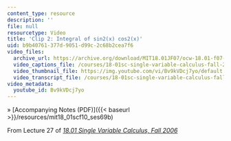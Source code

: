 ```yaml
---
content_type: resource
description: ''
file: null
resourcetype: Video
title: 'Clip 2: Integral of sin2(x) cos2(x)'
uid: b9b40761-377d-9051-d99c-2c68b2cea7f6
video_files:
  archive_url: https://archive.org/download/MIT18.01JF07/ocw-18.01-f07-lec27_300k.mp4
  video_captions_file: /courses/18-01sc-single-variable-calculus-fall-2010/99ac798939db5f9399d9b68fe2f128fd_Bv9kVDcj7yo.vtt
  video_thumbnail_file: https://img.youtube.com/vi/Bv9kVDcj7yo/default.jpg
  video_transcript_file: /courses/18-01sc-single-variable-calculus-fall-2010/ecbc08c80cf1dc193d5c321c719f20f4_Bv9kVDcj7yo.pdf
video_metadata:
  youtube_id: Bv9kVDcj7yo
---
```


» [Accompanying Notes (PDF)]({{< baseurl >}}/resources/mit18_01scf10_ses69b)

From Lecture 27 of [_18.01 Single Variable Calculus, Fall 2006_](/courses/18-01-single-variable-calculus-fall-2006/video_galleries/video-lectures)